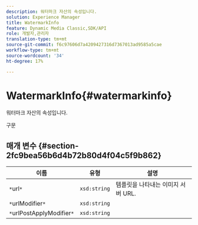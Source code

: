 ```yaml
---
description: 워터마크 자산의 속성입니다.
solution: Experience Manager
title: WatermarkInfo
feature: Dynamic Media Classic,SDK/API
role: 개발자,관리자
translation-type: tm+mt
source-git-commit: f6c97606d7a4209427316d7367013ad9585a5cae
workflow-type: tm+mt
source-wordcount: '34'
ht-degree: 17%

---
```



# WatermarkInfo{#watermarkinfo}

워터마크 자산의 속성입니다.

구문

## 매개 변수 {#section-2fc9bea56b6d4b72b80d4f04c5f9b862}

| 이름 | 유형 | 설명 |
|---|---|---|
| `*`url`*` | `xsd:string` | 템플릿을 나타내는 이미지 서버 URL. |
| `*`urlModifier`*` | `xsd:string` |  |
| `*`urlPostApplyModifier`*` | `xsd:string` |  |

